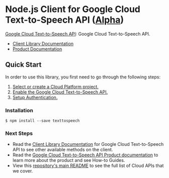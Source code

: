 # Node.js Client for Google Cloud Text-to-Speech API ([Alpha](https://github.com/GoogleCloudPlatform/google-cloud-node#versioning))

[Google Cloud Text-to-Speech API][Product Documentation]:
Google Cloud Text-to-Speech API.
- [Client Library Documentation][]
- [Product Documentation][]

## Quick Start
In order to use this library, you first need to go through the following
steps:

1. [Select or create a Cloud Platform project.](https://console.cloud.google.com/project)
2. [Enable the Google Cloud Text-to-Speech API.](https://console.cloud.google.com/apis/api/texttospeech)
3. [Setup Authentication.](https://googlecloudplatform.github.io/google-cloud-node/#/docs/google-cloud/master/guides/authentication)

### Installation
```
$ npm install --save texttospeech
```

### Next Steps
- Read the [Client Library Documentation][] for Google Cloud Text-to-Speech API
  to see other available methods on the client.
- Read the [Google Cloud Text-to-Speech API Product documentation][Product Documentation]
  to learn more about the product and see How-to Guides.
- View this [repository's main README](https://github.com/GoogleCloudPlatform/google-cloud-node/blob/master/README.md)
  to see the full list of Cloud APIs that we cover.

[Client Library Documentation]: https://googlecloudplatform.github.io/google-cloud-node/#/docs/texttospeech
[Product Documentation]: https://cloud.google.com/texttospeech